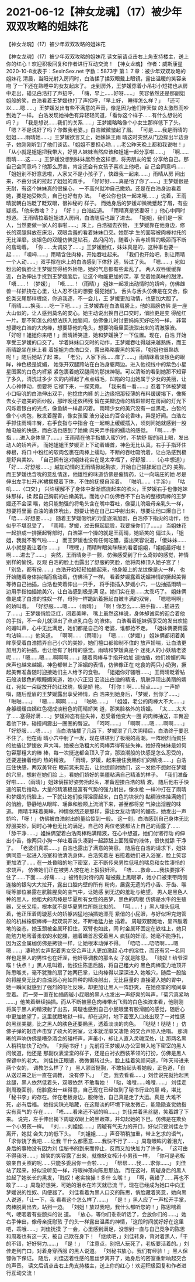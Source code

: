 # 2021-06-12【神女龙魂】（17）被少年双双攻略的姐妹花



【神女龙魂】（17）被少年双双攻略的姐妹花



【神女龙魂】（17）被少年双双攻略的姐妹花
读文前请点击右上角支持楼主，送上你的红心！欢迎积极回复和作者进行互动交流！
【神女龙魂】
作者：威斯康星 2020-10-8发表于：SexInSex.net 字数：5873字
第１７章：被少年双双攻略的姐妹花
清晨，当阳光射入房间时，白浩揉了揉双眼戴上眼镜，露出温暖的笑容亲吻 了一下还在熟睡中的女友起床了。
走到房外，王梦媛穿着小吊衫小短裙也从房中走出，碰见白浩打了声招呼， 「嗨，早上……好呀……」
笑容依然还是那副姐姐般的笑，白浩看着王梦媛也打了声招呼，「早上好， 睡得怎么样？」
「还可以……嗯……」王梦媛发出有些不满意的声音，像是因为他们昨天做 的太激烈而吵到她了一样。
白浩发现她神色有异轻轻问道，「看你这个样子……有什么想说的吗？」
「我是想说……我们的关系……」王梦媛略略像个小女生那样低下了头。
「嗯？不是说好了吗？你做我老婆。」白浩微微皱起了眉。
「可是……我是雨晴的姐姐……雨晴她……」王梦媛欲言又止，她妹妹王雨 晴这时突然从门边探出半边身子，她刚刚听到了他们谈话。「姐姐不要担心哟… …老公昨天晚上都和我说啦！」
「从小就是姐姐把我带大，好男人妹妹当然应该和姐姐一起分享啦……」
「啊……雨晴……这……」王梦媛没想到妹妹居然会这样想，将男朋友的爱 分享给自己。那自己会同意吗？他那么厉害，肯定还会有女孩子喜欢上他吧，自 己会同意吗……
「姐姐别不好意思啦，人家又不是小孩子了，快跟我一起来……」雨晴从房 间出来，不由分说的拉起了姐姐的双手。
「好好好……真是怕了你了……」王梦媛很是无耐，有这个妹妹真的很操心， 一不高兴就冲自己撒娇。还是在白浩身边看着她，要是她受欺负，自己也好有办 法。
「老公你也快一起来哦……」说着，王雨晴就朝白浩眨了眨双眼，很神秘的 样子。
而她身后的梦媛却微微蹙起了眉，有些疑惑。「他来做啥？？」
「好！」白浩应道。
「雨晴真是贤妻呀！」他心中同时想道。
王雨晴拉着姐姐进入房间，白浩随后也跟了进去。
「姐姐，我们是一家人，当然要做一家人的事啦……」床上，白浩褪去衣物， 王梦媛靠在他身边，修长的双腿斜放在床沿，双眼含羞的看着妹妹口交。她那学 生的面容被肉棒衬托的无比淫靡，淡银色的双瞳仿佛是钻石，晶闪闪的，随着小 舌与娇唇的吸舔而不断的翕动着。
「你……太调皮了……」王梦媛脸红，妹妹真是的，这种事也要一起……
「噢呣……」雨晴含住肉棒，开始吞吐起来。
「我们也开始吧，别让雨晴一个人动……」双手撑在床上的白浩感到下体舒 适，转过了头。
「嗯……」宛如粉云的俏脸让王梦媛显得格外娇艳，她的气息都有些紊乱了。
两人双唇缓缓靠近，白浩伸出手抚到王梦媛脑后，让这个吻能更加的深，享 受着她美味的甜津。
「唔……！（梦媛）」
「唔……！（雨晴）」
姐妹一起发出动情时的娇吟，仿佛雌兽一样抓挠在心里，让人忍不住的想要 侵犯她们。
舌头与舌头仿佛是在交合，像蛇类交尾那样缠绕，你追我逐，不一会儿，王 梦媛更加动情，也更加大胆了。
「雨晴……换我……吃一下吧……」王梦媛靠在白浩肩膀上，他的肩膀仿佛 是一座大山似的，让人感到莫名的安心。她主动说出换自己口交时，俏脸更是变 得酡红一片。那不知怎么的想法跃入她脑间，仿佛像儿时讨要妈妈买好吃的一样， 非常想要吃白浩的大肉棒，想要舔他的龟头，想要吮吸里面流泄出来的清澈腺液。
「好呀！姐姐你来吧！」雨晴娇笑道，她和梦媛换了一下位置。现在，白浩 开始享受王梦媛的口交了。
学着妹妹口交时的动作，王梦媛吞吐得越来越熟练，而王雨晴跪坐在床上看 着姐姐为白浩口交，露出略略腹黑的笑容，「姐姐也很熟练呢！」随后她站了起 来。
「老公，人家下面……痒了……」雨晴眯着淡银色的眼眸，神色极是妩媚， 她张开双腿跨站在白浩身躯两边。进入他视线中的紫色小星星图案的白色内裤紧 紧包裹着她双腿间的那抹神秘。可以清晰的看到她那不知穿了多久，清洗过多少 次的内裤起了点点绒毛，凹陷的勾出她属于少女的美丽，让人心神悸动，想要将 它褪下来，一探究竟。
「我来看一看……」忍着下体被梦媛小口吸吮的白浩伸出双手，他捻住内裤 的上边缘把那轻薄的布料缓缓揭下，像撕去女子遮美的面纱般，那昨晚还依稀残 留在美瓣边缘的精斑顿时在房间的灯光下闪烁着银白的光点，像鱼鳞一样晶闪着。
雨晴少女的美穴没有一丝黑毛，白皙的像个小肉包，散发着腥香，像女孩蜜 液分泌出的百合花香味，异是好闻。白浩左手抓住雨晴丰臀，右手食指与中指合 在一起朝上缓缓插入，顷刻间她就感到一股触电般的快感，而白浩也感到了她嫩 肉夹弄手指的蠕动的感觉。
「啊……手指……进入身体里了……」王雨晴在他手指插入蜜穴时，不禁舒 服的闭上眼，发出动人的娇吟声。
而她姐姐王梦媛正上下动着螓首，神色无比认真，右手手指环住棒根，将口 中粉红的软肉包裹在肉棒上蠕动，不断的吞吐吸吮着，让白浩感到极是舒爽美妙。
「自己拥有这对姐妹花实在是太幸福了，好舒服……（心中想道）」
「好……好舒服……」越加动情的王雨晴掀起胸衣，开始自己抓揉起自己的 美胸。
而王梦媛也含吮的意乱情迷，他雄性的味道仿佛是催情药，让一向端庄的她 尽是伸出左手扯开JK裙摆摸着下体，不住的抚摸自淫着。
「啪叽……（手淫）」
「咕叽……（口交）」
兴许缓解不了身体中渐渐燃烧起来的欲火，王梦媛右手也像她妹妹那样，揉 起自己胸前的白嫩美乳。而她小口仿佛吞不下白浩的整根肉棒的王梦媛还不会深 喉，她只能勉强的将龟头含在嘴中吞吐，像婴儿吮吸母亲乳头一样，想要将里面 白浊的液体吮出，想要让他在自己口中射出来，想要让他口爆自己！
「唔……好想要……」
随着王梦媛吸吮的力量逐渐加剧，白浩停下指尖的动作，他似乎不堪忍受了， 「雨晴，梦媛，过去撅起屁股，我要操你们了……」
当姐妹花一起排成一排撅起臀部时，白浩第一个操的就是王雨晴，她娇笑的 偏过头，「姐姐，我就不客气啦……」
而王梦媛也没有任何吃醋，露出笑容说道，「傻妹妹……从小就是我让着你 ……」
「嘿嘿，」雨晴眸眼笑眯眯的看着姐姐，「姐姐最好啦！啊……进去了……」 突然，王雨晴身子一颤，仿佛感受到了什么奇妙的感觉，神情别样的愉悦。反观 白浩的脸上也露出了舒服的笑脸，他将肉棒顶入她子宫了！
「别急，都有份……」白浩开始轻轻抽插起来，他身躯上的龙纹像是火一样， 也开始随着身体抽插而翕动着，仿佛活了一样。
看着梦媛露着妩媚神情的撅起美臀等待自己抽插，白浩也笑着伸出一只手， 将手指插入梦媛小穴，一边抽插雨晴一边用手指抽插她美穴，让白浩感到极是满 足。她们实在是……太乖巧了。
姐妹俩像是成了白浩的性奴一样，母狗一样跪趴着撅起白嫩丰满的双臀， 「嗯嗯啊啊」的娇叫着。
「好舒服……嗯……（雨晴）」
「啊！你怎么……把手指……插进去了……」王梦媛俏脸泛红，闭着美眸， 嘴上虽然这样说，身体却诚实的迎合着他的手指，不一会儿就泄出了点点乳白色 的液体。
白浩看着姐妹俩享受的发出欢愉的媚叫声，心中无比满足，她们都是自己的 老婆，谁都抢不走。
「姐妹俩要雨露均沾嘛……」他笑道。
「啊啊……（雨晴）」
「嗯……（梦媛）」
姐妹俩都闭着美眸享受着白浩插弄自己小穴的美妙，她们檀口都抑制不住的 放声娇喘，让白浩更加用力的抽插，也让他有了射精的感觉。雨晴和梦媛真是个 迷死人的小妖精老婆呢……「嗯……嗯……啊啊啊……」随着肉棒与手指开始加 速抽插，她们娇媚的叫床声也越来越媚，神色都带上了淫媚的表情，仿佛像正在 吃食的两只小奶狗，撅起美臀准备随时迎接她们主人给予的食物。
「姐姐你好骚哦……」王雨晴眨着钻石般淡银色的眼瞳媚笑道，她小穴正汩 汩流出白浊的精液，肌肤浮现出美丽的嫣红，宛如一朵绽放开的红玫瑰，极是娇 艳。
「打你！啊……轻点……」一声娇嗔，随后蹙眉的王梦媛露出享受神情，白 浩来到她身后，「梦媛，到你了……」
「啪啪……」
「嗯……啊啊……」
「啪啪……」
「姐姐，老公的肉棒大不大……」身躯缓缓由嫣红色褪成淡粉色的雨晴娇笑 道，那笑脸格外的娇媚。
「太……太大了……塞得好满……」梦媛神态有些失神，忍受着他变大一圈 的肉棒抽送，丰臀迎着他下体，碰撞间震出一圈圈的臀波。
「呵呵……」
「啊啊……嗯……啊啊……」
「好舒服……唔……」
当白浩抽插了几百下，梦媛泄了几次阴精后，白浩终于要忍不住了。他在雨 晴小穴中射了一发，现在堪堪到了极境的高潮。一阵剧烈而疯狂的抽插让梦媛放 声大叫，她被白浩粗大的肉棒弄得有些失神。她好奇妹妹是如何包容那粗大的棒 棒，每一次挺送都会顶入子宫，那浪潮般的快感是怎么忍受的，还要迎接着他灼 热的精液。
「雨晴，梦媛，起来接住我赐你们的精液……」白浩压住快感，两双美背在 眼前晃来晃去，让他想颜射她们，这一发他不想射在梦媛的穴里，想射在她们脸 上，看她们娇好的美靥粘满自己精液的样子。
「我们准备好啦……（雨晴）」姐妹俩摆好姿势抬起头，准备迎接白浩的精 液。
随后他右手快速的前后撸动，大量的精液极是富有气势的强力射出，像水枪 一样冲打在了雨晴和梦媛的俏脸上，一下就让她们变得淫靡起来，白色的块状的 黏稠液体挂满她们的俏脸，静静地从眼眸、瑶鼻和脸颊上流淌下来，甚至都将空 气染出淫腥的味道。
雨晴半眯着美眸，神情依然还是那样，露出女友动情时的媚态，她发出一声 娇吟，「呀！」仿佛被白浩射出的量给惊到一般。
这一刻，白浩感到自己身体无比舒服美妙，同时心神也无比的满足。自己的 两位老婆都沾上自己的雨露了……
「舔干净……」姐妹俩望着白浩肉棒粘满精液，在心中想道，她们付诸行动 的伸出小舌，像两只小狗一样吐着舌头凑到一起舔舐上面残留的液体，很快就舔 干净了。
「老婆们真乖……」白浩也露出了满意的笑容。
随后在白浩的请求下，姐妹俩同意一起进入浴室和他清洗身体，白浩笑着左 右揽着她们进入浴室，脸上笑容更加浓了……
在一处昏暗的地下密室，正不断传来男性低吼的喘息和女性凄怜的求饶声， 仿佛她们正在被男人按在地上狠狠奸淫。
「唔……救命……我快要撑不住了……下面……好痛……」被特别对待的周 璇被戴上黑眼罩，她小口被束带两侧连接的银勾大大拉开，露出口腔内壁的所有 粉肉，展露无遗的将小舌、牙齿、喉咙等部位暴露在肮脏腥臭的空气中，让她感 到无边的羞耻与绝望。
男人是黑色人种的黑人，他粗大的肉棒是华夏所有女性的恶梦，黑色的肉根 仿佛是水牛的生殖器，又长又粗，根本就不是华夏男性所能比拟的。
「呵……！」黑人埋头低吼着，他正压着周璇惹火的娇躯凶猛地抽插她漂亮 紧俏的小屁眼，与好似坦克炮管般的机械橡胶棒棒一起双洞开发，不断地猛力抽 插着。
周璇双膝跪地，呈四肢着地的姿态，她玉颈被金属环扣住，双臂也如此，同 时金属环固定在铁柱上，她只能勉力地弯着柔软的水蛇腰，翘着螓首忍受着黑人 疯狂的奸淫。她毫不能挣扎，因为这金属枷仿佛是拷锁一样，让她根本动弹不得。
「唔唔……唔唔啊……嗯嗯……」凄艳的女声配着男女交合声让人更加激起 心中的淫性，而还有另一名同样也是黑人的男性也在奸淫，他奸辱调教的那名女 子就是陈思。
「贱奴！给爷深喉！快点！」黑人吼叫着，他按住陈思后脑，将自己粗大的 黑色肉棒蛮力地顶开陈思喉关，毫不犹豫的扇了她两巴掌，让肉棒得以深深进入 她喉穴，随后一股脑的将腥臭无比的白浊恶心宛如异种的精液射出，无比巨量的 直接灌入她的胃中，她一瞬间就感到了强烈的呕吐反映，却更加让黑人一阵舒爽， 在她痉挛的喉间享受着。
而一旁一直在抽插周璇小屁眼的黑人也发出一声舒爽的叫声，「菊穴真紧呐 ……」他笑着继续抽插。而从不断被黑色肉棒带出飞溅的白色浊液来看，他刚刚 将属于黑人的精液射了出去，周璇也感到自己小屁眼里有股滑腻的感觉，随后心 中更加绝望了，这里就跟地狱一样。却在这时，地下密室入口处出现了一对性感 的黑丝美腿，比之黑人的肤色还要黝黑，透着淡淡的肉色。
「哒哒！哒哒！」仿佛子弹的敲击声击穿了硕大的密室，让本就淫靡又凄艳 的交合声陷入绝唱。
那清晰的声响仿佛是嘈杂酒会的碰杯声，声虽小，却让人直入灵魂深处，让 那两名黑人稍稍加快了动作。
「刘秘书好！」先前将王梦媛从办公室带入地下密室的黑人问候道，他还是 那副仪表堂堂的样子，还是白衬衣西装革领的打扮，仿佛是黑人保镖中的老大。
刘佳扶正眼镜，微微偏转过头，脸上挂着笑颜问道，「昨天带进来两个女的， 调教怎么样了？」
黑人颔首挺胸，不敢抬起头看她般，正色道，「自从送过来之后一直在调教， 没有停下。」
「走，我去看看……」刘佳说完就抬起黑丝腿，黑人依然低着头，双眼依然 不敢看她！
「哒，咯噔……咯噔……」
刘佳走到周璇面前，俏脸露出一丝得意，自己现在已经做到了秘书行业的巅 峰，堪比「秘书李」的存在。伴在老板身边，服侍他，自己真是走了大运。真是 大难不死，必有后福。
她指尖珠光暗藏，在这黯淡的环境下散发微芒，能隐隐查觉她指尖有真气的 存在……
「唔……看来还不错的嘛……」刘佳并着黑丝腿，笑着蹲了下来。
说完，左手伸出揭下周璇双眼上的黑眼罩，并勾起她的下巴，仿佛是在欺负 一个小男孩一样。
「刘……刘姐姐……」周璇有气无力的开口，好似只要刘佳左手离开，她就 会失力的低下头。
「刘姐姐……」声音稍稍加重，带上乞求的语气，「求你饶了我吧……让我 干什么都愿意……我快不行了……」周璇眼眸闪着泪光，身后的事物没有因为刘 佳秘书的到来而停止，反而又加快加力了许多。
「这可由不得我呀……」娇笑的笑容露了出来，就像妖女榨汁小男孩一样， 「你可是老板娘亲自关照的呢……只能多委屈你一会啦……」
「帮帮……我……求你……」
刘佳站了起来，好似没听见一样，将眼神落向陈思那边。
而在这时，周璇身后的黑人拉起了她长长的黑发，「贱奴！老实挨操！多什 么嘴！」
「啊，我错了……再也不敢了……」周璇好想哭，可她的泪水在昨天就已流 干，现在已经成为她口中向王梦媛说的性奴、肉便器了。
刘佳看着为黑人口交的陈思，俏脸藏着笑意，她向黑人说道，「让一下，我 看看这个怎么样了……」
「是！」黑人应了一声松开手掌，肉棒脱离出去，站到一边。
「刘姐！放过我吧，我什么都听您的！」陈思喘着气，哽咽着有些颤抖的说 道。
「放心，等你们乖乖听话了，会放你们的……」她右手伸出，像母亲抚慰孩 子的头一样露出温柔的神情，「这段时间就好好在这里吧，乖哦……」刘佳抚摸 了一会，心里感到满足，没想到一直与自己竞争的陈思和周璇也有这一天，被自 己欺在身下！
「继续吧，」刘佳转身，背对着黑人，「干的不错，好好努力……」
「是！」
「注意点，别把人玩死了，老板要活着的。」刘佳走到门口，对着身穿西服 的黑人说道。
「刘秘书放心，我们有经验！」黑人保镖做下保证。
随后，刘佳迈着性感的黑丝步离开了，她身后的密室重新响起交合的声音。
读文后请点击右上角支持楼主，送上你的红心！欢迎积极回复和作者进行互动交流！



